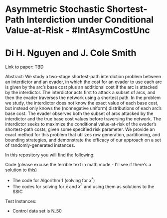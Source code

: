# Asymmetric Stochastic Shortest-Path Interdiction under Conditional Value-at-Risk - #IntAsymCostUnc
# Di H. Nguyen and J. Cole Smith

Link to paper: TBD

Abstract: We study a two-stage shortest-path interdiction problem between an interdictor and an evader, in which the cost for an evader to use each arc is given by the arc’s base cost plus an additional cost if the arc is attacked by the interdictor. The interdictor acts first to attack a subset of arcs, and then the evader traverses the network using a shortest path. In the problem we study, the interdictor does not know the exact value of each base cost, but instead only knows the (nonnegative uniform) distributions of each arc’s base cost. The evader observes both the subset of arcs attacked by the interdictor and the true base cost values before traversing the network. The interdictor seeks to maximize the conditional value-at-risk of the evader’s shortest-path costs, given some specified risk parameter. We provide an exact method for this problem that utilizes row generation, partitioning, and bounding strategies, and demonstrate the efficacy of our approach on a set of randomly-generated instances.

In this repository you will find the following:

Code (please excuse the terrible text in math mode - I'll see if there's a solution to this)
- The code for Algorithm 1 (solving for $x^*$)
- The codes for solving for $\bar{x}$ and $x^L$ and using them as solutions to the SSIC

Test Instances:
- Control data set is N_50
